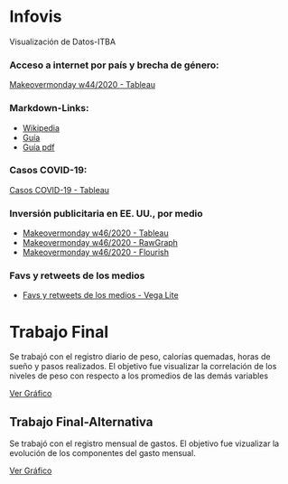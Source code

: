 # Infovis
Visualización de Datos-ITBA

### Acceso a internet por país y brecha de género:
[Makeovermonday w44/2020 - Tableau](https://cecilianuray.github.io/infovis//w44_tableau.html)

### Markdown-Links:
* [Wikipedia](https://es.wikipedia.org/wiki/Markdown)
* [Guía](https://guides.github.com/features/mastering-markdown/)
* [Guía pdf](https://guides.github.com/pdfs/markdown-cheatsheet-online.pdf)

### Casos COVID-19:
[Casos COVID-19 - Tableau](https://cecilianuray.github.io/infovis//covid_dcd-chaco.html)

### Inversión publicitaria en EE. UU., por medio
* [Makeovermonday w46/2020 - Tableau](https://cecilianuray.github.io/infovis//w46_tableau.html)
* [Makeovermonday w46/2020 - RawGraph](https://cecilianuray.github.io/infovis//w46_rawgraph.html)
* [Makeovermonday w46/2020 - Flourish](https://cecilianuray.github.io/infovis//w46_flourish.html)

### Favs y retweets de los medios
* [Favs y retweets de los medios - Vega Lite](https://cecilianuray.github.io/infovis//fav_y_RTs.html)

# Trabajo Final
Se trabajó con el registro diario de peso, calorías quemadas, horas de sueño y pasos realizados. El objetivo fue visualizar la correlación de los niveles de peso con respecto a los promedios de las demás variables

[Ver Gráfico](https://cecilianuray.github.io/infovis//Trabajo_Final.html)

## Trabajo Final-Alternativa
Se trabajó con el registro mensual de gastos. El objetivo fue vizualizar la evolución de los componentes del gasto mensual.

[Ver Gráfico](https://cecilianuray.github.io/infovis//Trabajo_Final_Bis.html)
